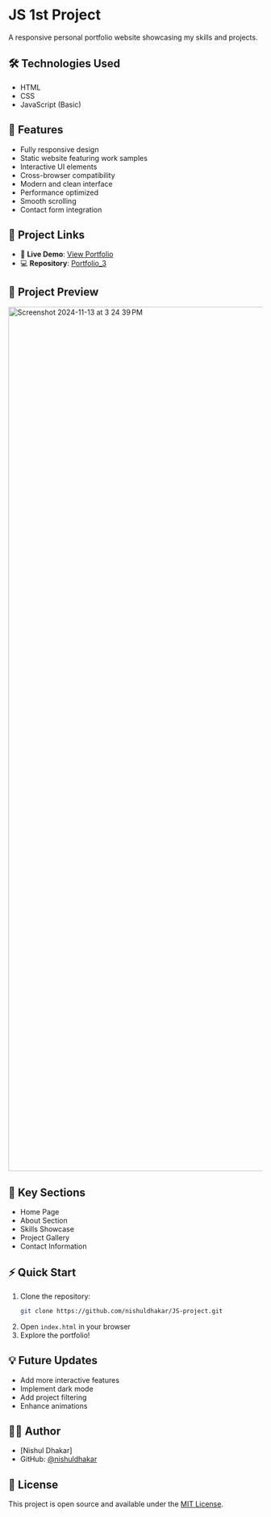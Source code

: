 # JS 1st Project

A responsive personal portfolio website showcasing my skills and projects.

## 🛠️ Technologies Used
- HTML
- CSS
- JavaScript (Basic)

## 🌟 Features
- Fully responsive design
- Static website featuring work samples
- Interactive UI elements
- Cross-browser compatibility
- Modern and clean interface
- Performance optimized
- Smooth scrolling
- Contact form integration

## 🔗 Project Links
- 🚀 **Live Demo**: [View Portfolio](https://nishuldhakar.github.io/JS-project/)
- 💻 **Repository**: [Portfolio_3](https://github.com/nishuldhakar/JS-project)

## 📱 Project Preview
<img width="1710" alt="Screenshot 2024-11-13 at 3 24 39 PM" src="https://github.com/user-attachments/assets/5539266d-7895-4db1-9240-1eeba11e900b">


## 🎯 Key Sections
- Home Page
- About Section
- Skills Showcase
- Project Gallery
- Contact Information

## ⚡ Quick Start
1. Clone the repository:
   ```bash
   git clone https://github.com/nishuldhakar/JS-project.git
   ```
2. Open `index.html` in your browser
3. Explore the portfolio!

## 💡 Future Updates
- Add more interactive features
- Implement dark mode
- Add project filtering
- Enhance animations

## 👨‍💻 Author
- [Nishul Dhakar]
- GitHub: [@nishuldhakar](https://github.com/nishuldhakar)

## 📝 License
This project is open source and available under the [MIT License](LICENSE).

